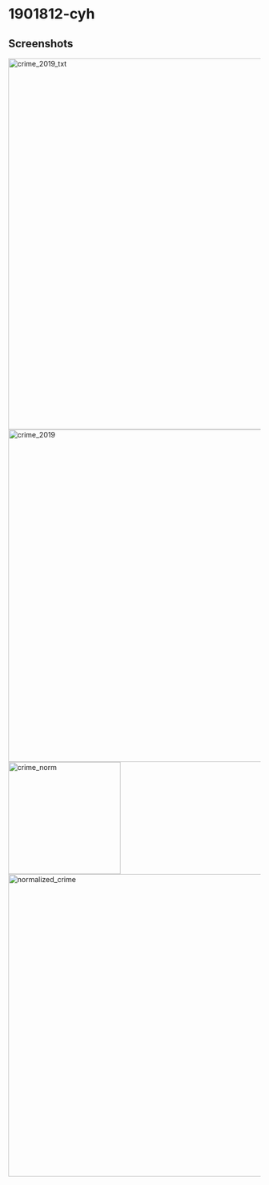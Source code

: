 # 1901812-cyh

Screenshots
-----------

<div>
  <img width="741" alt="crime_2019_txt" src="https://user-images.githubusercontent.com/75995222/102111011-379e0580-3e79-11eb-8e21-4863f50bb713.png">
  <img width="664" alt="crime_2019" src="https://user-images.githubusercontent.com/75995222/102112507-20f8ae00-3e7b-11eb-8e99-1a71f92c2ef6.png">
  <img width="224" alt="crime_norm" src="https://user-images.githubusercontent.com/75995222/102112993-d62b6600-3e7b-11eb-9eb4-2768e69d0b17.png">
  <img width="604" alt="normalized_crime" src="https://user-images.githubusercontent.com/75995222/102113778-c82a1500-3e7c-11eb-8afa-9076bed2aada.png">
</div>
